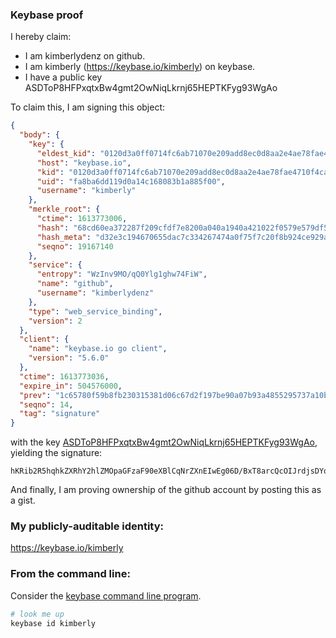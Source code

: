 ### Keybase proof

I hereby claim:

  * I am kimberlydenz on github.
  * I am kimberly (https://keybase.io/kimberly) on keybase.
  * I have a public key ASDToP8HFPxqtxBw4gmt2OwNiqLkrnj65HEPTKFyg93WgAo

To claim this, I am signing this object:

```json
{
  "body": {
    "key": {
      "eldest_kid": "0120d3a0ff0714fc6ab71070e209add8ec0d8aa2e4ae78fae4710f4ca17283ddd6800a",
      "host": "keybase.io",
      "kid": "0120d3a0ff0714fc6ab71070e209add8ec0d8aa2e4ae78fae4710f4ca17283ddd6800a",
      "uid": "fa8ba6dd119d0a14c168083b1a885f00",
      "username": "kimberly"
    },
    "merkle_root": {
      "ctime": 1613773006,
      "hash": "68cd60ea372287f209cfdf7e8200a040a1940a421022f0579e579df5ac7bb742b6964b631fdd61f9e0ccc7933b335f1545c0e5afd1b2b0ddcdb32d667aaad3f5",
      "hash_meta": "d32e3c194670655dac7c334267474a0f75f7c20f8b924ce929a3c0261dc4c86f",
      "seqno": 19167140
    },
    "service": {
      "entropy": "WzInv9MO/qQ0Ylg1ghw74FiW",
      "name": "github",
      "username": "kimberlydenz"
    },
    "type": "web_service_binding",
    "version": 2
  },
  "client": {
    "name": "keybase.io go client",
    "version": "5.6.0"
  },
  "ctime": 1613773036,
  "expire_in": 504576000,
  "prev": "1c65780f59b8fb230315381d06c67d2f197be90a07b93a4855295737a10bfe90",
  "seqno": 14,
  "tag": "signature"
}
```

with the key [ASDToP8HFPxqtxBw4gmt2OwNiqLkrnj65HEPTKFyg93WgAo](https://keybase.io/kimberly), yielding the signature:

```
hKRib2R5hqhkZXRhY2hlZMOpaGFzaF90eXBlCqNrZXnEIwEg06D/BxT8arcQcOIJrdjsDYqi5K54+uRxD0yhcoPd1oAKp3BheWxvYWTESpcCDsQgHGV4D1m4+yMDFTgdBsZ9Lxl76QoHuTpIVSlXN6EL/pDEIIg+5C9jPjyCB7amDoDWIBErpJexkKiAbvllbIl4J7OIAgHCo3NpZ8RAXOuf+Hr9r4fs4pPPSyiGn2Hkr7Qg92mIzZWfYOwW6r7waj/zRzTO9H6paufe/68+gadrtkISdbyIY+UmQYXyBKhzaWdfdHlwZSCkaGFzaIKkdHlwZQildmFsdWXEIAIOsrfrTj4NQhnvuJD8qp0nainRQLQUyLbJBFSicyC/o3RhZ80CAqd2ZXJzaW9uAQ==

```

And finally, I am proving ownership of the github account by posting this as a gist.

### My publicly-auditable identity:

https://keybase.io/kimberly

### From the command line:

Consider the [keybase command line program](https://keybase.io/download).

```bash
# look me up
keybase id kimberly
```
